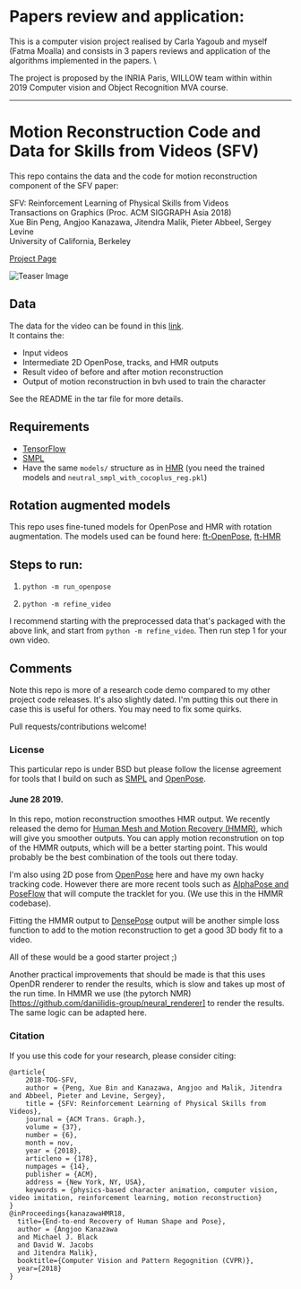# Papers review and application:

This is a computer vision project realised by Carla Yagoub and myself (Fatma Moalla) and consists in  3 papers reviews and application of the algorithms implemented in the papers. \\

The project is proposed by the INRIA Paris, WILLOW team within within 2019 Computer vision and Object Recognition MVA course. 


***

# Motion Reconstruction Code and Data for Skills from Videos (SFV)

This repo contains the data and the code for motion reconstruction component of the SFV paper:

SFV: Reinforcement Learning of Physical Skills from Videos  
Transactions on Graphics (Proc. ACM SIGGRAPH Asia 2018)  
Xue Bin Peng, Angjoo Kanazawa, Jitendra Malik, Pieter Abbeel, Sergey Levine  
University of California, Berkeley

[Project Page](https://xbpeng.github.io/projects/SFV/index.html)

![Teaser Image](resources/motion_reconst.jpg)

## Data

The data for the video can be found in this [link](https://drive.google.com/file/d/1phHxMLztPP1t1f7_7ZWH3pXf-wUaN4u9/view?usp=sharing).   
It contains the:
- Input videos
- Intermediate 2D OpenPose, tracks, and HMR outputs
- Result video of before and after motion reconstruction
- Output of motion reconstruction in bvh used to train the character

See the README in the tar file for more details.

## Requirements
- [TensorFlow](https://www.tensorflow.org/) 
- [SMPL](http://smpl.is.tue.mpg.de/)
- Have the same `models/` structure as in [HMR](https://github.com/akanazawa/hmr/) (you need the trained models and `neutral_smpl_with_cocoplus_reg.pkl`)

## Rotation augmented models
This repo uses fine-tuned models for OpenPose and HMR with rotation
augmentation.
The models used can be found here:
[ft-OpenPose](https://drive.google.com/file/d/1lSLrZDLGY93zOw3i2V-KuhhASC9YG7ez/view?usp=sharing), [ft-HMR](https://drive.google.com/file/d/1vnAZgwS6DrEC9RNB-KsZzbPvIwJex5b2/view?usp=sharing)

## Steps to run:
1. `python -m run_openpose`

2. `python -m refine_video`

I recommend starting with the preprocessed data that's packaged with the above
link, and start from `python -m refine_video`.
Then run step 1 for your own video.

## Comments
Note this repo is more of a research code demo compared to my other project code
releases. It's also slightly dated.
I'm putting this out there in case this is useful for others. You may need to fix some quirks.

Pull requests/contributions welcome!

### License
This particular repo is under BSD but please follow the license agreement for tools that I build on such as [SMPL](http://smpl.is.tue.mpg.de/license_model) and [OpenPose](https://github.com/CMU-Perceptual-Computing-Lab/openpose/blob/master/LICENSE).


#### June 28 2019.  
In this repo, motion reconstruction smoothes HMR output. We recently released
the demo for 
[Human Mesh and Motion Recovery (HMMR)](https://github.com/akanazawa/human_dynamics),
which will give you smoother outputs. You can apply motion reconstrution on top
of the HMMR outputs, which will be a better starting point. This would probably
be the best combination of the tools out there today.

I'm also using 2D pose from [OpenPose](https://github.com/CMU-Perceptual-Computing-Lab/openpose) here and have my own hacky tracking code. However there are more recent tools such as
[AlphaPose and PoseFlow](https://github.com/MVIG-SJTU/AlphaPose/tree/pytorch/PoseFlow) that
will compute the tracklet for you. (We use this in the HMMR codebase).

Fitting the HMMR output to
[DensePose](https://github.com/MVIG-SJTU/AlphaPose/tree/pytorch/PoseFlow) output
will be another simple loss function to add to the motion reconstruction to get a good 3D body fit to a video.

All of these would be a good starter project ;)

Another practical improvements that should be made is that this uses OpenDR
renderer to render the results, which is slow and takes up most of the run
time. In HMMR we use (the pytorch
NMR)[https://github.com/daniilidis-group/neural_renderer] to render the
results. The same logic can be adapted here.





### Citation
If you use this code for your research, please consider citing:
```
@article{
	2018-TOG-SFV,
	author = {Peng, Xue Bin and Kanazawa, Angjoo and Malik, Jitendra and Abbeel, Pieter and Levine, Sergey},
	title = {SFV: Reinforcement Learning of Physical Skills from Videos},
	journal = {ACM Trans. Graph.},
	volume = {37},
	number = {6},
	month = nov,
	year = {2018},
	articleno = {178},
	numpages = {14},
	publisher = {ACM},
	address = {New York, NY, USA},
	keywords = {physics-based character animation, computer vision, video imitation, reinforcement learning, motion reconstruction}
} 
@inProceedings{kanazawaHMR18,
  title={End-to-end Recovery of Human Shape and Pose},
  author = {Angjoo Kanazawa
  and Michael J. Black
  and David W. Jacobs
  and Jitendra Malik},
  booktitle={Computer Vision and Pattern Regognition (CVPR)},
  year={2018}
}
```
